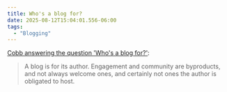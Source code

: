 ```yaml
---
title: Who's a blog for?
date: 2025-08-12T15:04:01.556-06:00
tags:
  - "Blogging"
---
```


[Cobb answering the question 'Who's a blog for?'](https://cobb.land/posts/whos-a-blog-for/):

> A blog is for its author. Engagement and community are byproducts, and not always welcome ones, and certainly not ones the author is obligated to host.
